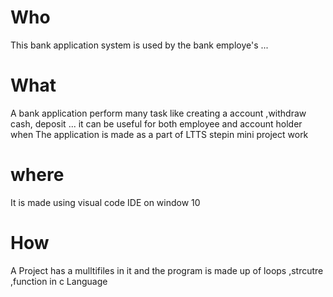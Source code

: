 # Who
This bank application system is used by the bank employe's ...
# What
A bank application perform many task like creating a account ,withdraw cash, deposit ... it can be useful for both employee and account holder
when
The application is made as a part of LTTS stepin mini project work
# where 
It is made using visual code IDE on window 10
# How
A Project has a mulltifiles in it and the program is made up of loops ,strcutre ,function  in c Language

